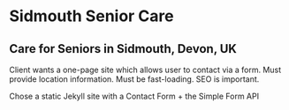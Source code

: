 # Sidmouth Senior Care
## Care for Seniors in Sidmouth, Devon, UK

Client wants a one-page site which allows user to contact via a form.
Must provide location information.
Must be fast-loading.
SEO is important.

Chose a static Jekyll site with a Contact Form + the Simple Form API
